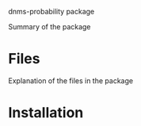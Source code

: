dnms-probability package

Summary of the package

# Files

Explanation of the files in the package

# Installation

